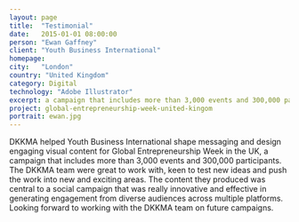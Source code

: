 ```yaml
---
layout: page
title:  "Testimonial"
date:   2015-01-01 08:00:00
person: "Ewan Gaffney"
client: "Youth Business International"
homepage:
city:   "London"
country: "United Kingdom"
category: Digital
technology: "Adobe Illustrator"
excerpt: a campaign that includes more than 3,000 events and 300,000 participants
project: global-entrepreneurship-week-united-kingom
portrait: ewan.jpg
---
```


DKKMA helped Youth Business International shape messaging and design engaging visual content for Global Entrepreneurship Week in the UK, a campaign that includes more than 3,000 events and 300,000 participants. The DKKMA team were great to work with, keen to test new ideas and push the work into new and exciting areas. The content they produced was central to a social campaign that was really innovative and effective in generating engagement from diverse audiences across multiple platforms. Looking forward to working with the DKKMA team on future campaigns.
